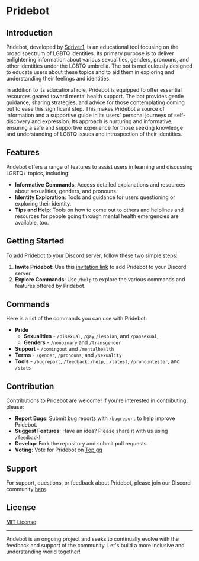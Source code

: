 # Pridebot

## Introduction
Pridebot, developed by [Sdriver1](https://github.com/Sdriver1), is an educational tool focusing on the broad spectrum of LGBTQ identities. Its primary purpose is to deliver enlightening information about various sexualities, genders, pronouns, and other identities under the LGBTQ umbrella. The bot is meticulously designed to educate users about these topics and to aid them in exploring and understanding their feelings and identities. 

In addition to its educational role, Pridebot is equipped to offer essential resources geared toward mental health support. The bot provides gentle guidance, sharing strategies, and advice for those contemplating coming out to ease this significant step. This makes Pridebot a source of information and a supportive guide in its users' personal journeys of self-discovery and expression. Its approach is nurturing and informative, ensuring a safe and supportive experience for those seeking knowledge and understanding of LGBTQ issues and introspection of their identities.

## Features
Pridebot offers a range of features to assist users in learning and discussing LGBTQ+ topics, including:
- **Informative Commands**: Access detailed explanations and resources about sexualities, genders, and pronouns.
- **Identity Exploration**: Tools and guidance for users questioning or exploring their identity. 
- **Tips and Help**: Tools on how to come out to others and helplines and resources for people going through mental health emergencies are available, too.

## Getting Started
To add Pridebot to your Discord server, follow these two simple steps:
1. **Invite Pridebot**: Use this [invitation link](https://discord.com/api/oauth2/authorize?client_id=1101256478632972369&permissions=415001594945&scope=bot%20applications.commands) to add Pridebot to your Discord server.
2. **Explore Commands**: Use `/help` to explore the various commands and features offered by Pridebot.

## Commands
Here is a list of the commands you can use with Pridebot:
- **Pride** 
    - **Sexualities** - `/bisexual`, `/gay`,`/lesbian`, and `/pansexual`, 
    - **Genders** -  `/nonbinary` and `/transgender`
- **Support** - `/comingout` and `/mentalhealth`
- **Terms** - `/gender`, `/pronouns`, and `/sexuality`
- **Tools** - `/bugreport`, `/feedback`, `/help,`, `/latest`, `/pronountester`, and `/stats`


## Contribution
Contributions to Pridebot are welcome! If you're interested in contributing, please:
- **Report Bugs**: Submit bug reports with `/bugreport` to help improve Pridebot.
- **Suggest Features**: Have an idea? Please share it with us using `/feedback`!
- **Develop**: Fork the repository and submit pull requests.
- **Voting**: Vote for Pridebot on [Top.gg](https://top.gg/bot/1101256478632972369?s=0bed0f7e006a2)

## Support
For support, questions, or feedback about Pridebot, please join our Discord community [here](https://discord.gg/guybqSTzdS).

## License
[MIT License](LICENSE)

---

Pridebot is an ongoing project and seeks to continually evolve with the feedback and support of the community. Let's build a more inclusive and understanding world together!

